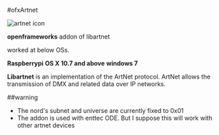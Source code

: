 #ofxArtnet

![artnet icon](http://www.enttec.com/img/ode/angle_small.jpg)


**openframeworks** addon of libartnet

worked at below OSs.

**Raspberrypi**
**OS X 10.7 and above**
**windows 7**

**Libartnet** is an implementation of the ArtNet protocol. ArtNet allows the
transmission of DMX and related data over IP networks.

##warning

* The nord's subnet and universe are currently fixed to 0x01
* The addon is used with enttec ODE. But I suppose this will work with other artnet devices
